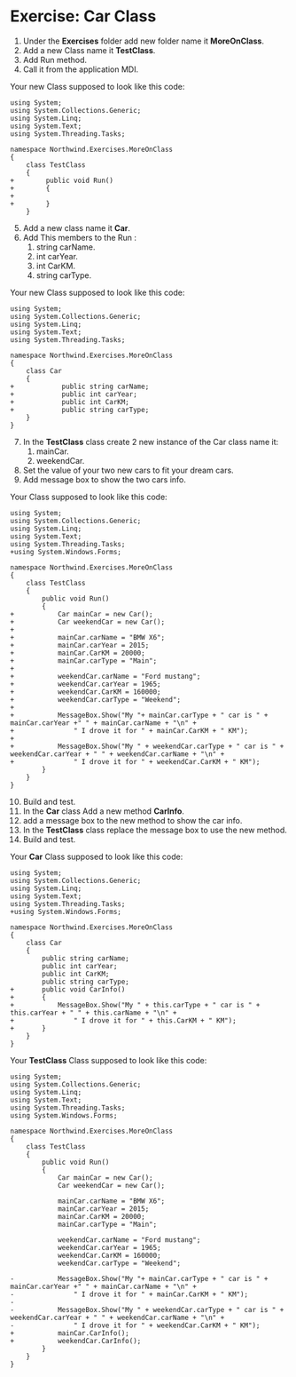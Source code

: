 ﻿# Exercise: Car Class

1. Under the **Exercises** folder add new folder name it **MoreOnClass**.
2. Add a new Class name it **TestClass**.
3. Add Run method.
4. Call it from the application MDI.

Your new Class supposed to look like this code:

```csdiff
using System;
using System.Collections.Generic;
using System.Linq;
using System.Text;
using System.Threading.Tasks;

namespace Northwind.Exercises.MoreOnClass
{
    class TestClass
    {
+        public void Run()
+        {
+
+        }
    }
```

5. Add a new class name it **Car**.
6. Add This members to the Run :
   1. string carName.
   2. int carYear.
   3. int CarKM.
   4. string carType. 
 
Your new Class supposed to look like this code:

```csdiff
using System;
using System.Collections.Generic;
using System.Linq;
using System.Text;
using System.Threading.Tasks;

namespace Northwind.Exercises.MoreOnClass
{
    class Car
    {
+            public string carName;
+            public int carYear;
+            public int CarKM;
+            public string carType;
    }
}
```
7. In the **TestClass** class create 2 new instance of the Car class name it:
   1. mainCar.
   2. weekendCar.
8. Set the value of your two new cars to fit your dream cars.
9. Add message box to show the two cars info.

Your Class supposed to look like this code:

```csdiff
using System;
using System.Collections.Generic;
using System.Linq;
using System.Text;
using System.Threading.Tasks;
+using System.Windows.Forms;

namespace Northwind.Exercises.MoreOnClass
{
    class TestClass
    {
        public void Run()
        {
+           Car mainCar = new Car();
+           Car weekendCar = new Car();
+
+           mainCar.carName = "BMW X6";
+           mainCar.carYear = 2015;
+           mainCar.CarKM = 20000;
+           mainCar.carType = "Main";
+
+           weekendCar.carName = "Ford mustang";
+           weekendCar.carYear = 1965;
+           weekendCar.CarKM = 160000;
+           weekendCar.carType = "Weekend";
+
+           MessageBox.Show("My "+ mainCar.carType + " car is " + mainCar.carYear +" " + mainCar.carName + "\n" +
+               " I drove it for " + mainCar.CarKM + " KM");
+
+           MessageBox.Show("My " + weekendCar.carType + " car is " + weekendCar.carYear + " " + weekendCar.carName + "\n" +
+               " I drove it for " + weekendCar.CarKM + " KM");
        }
    }
}
```
10. Build and test.
11. In the **Car** class Add a new method **CarInfo**.
12. add a message box to the new method to show the car info.
13. In the **TestClass** class replace the message box to use the new method.
14. Build and test.


Your **Car** Class supposed to look like this code:

```csdiff
using System;
using System.Collections.Generic;
using System.Linq;
using System.Text;
using System.Threading.Tasks;
+using System.Windows.Forms;

namespace Northwind.Exercises.MoreOnClass
{
    class Car
    {
        public string carName;
        public int carYear;
        public int CarKM;
        public string carType;
+       public void CarInfo()
+       {
+           MessageBox.Show("My " + this.carType + " car is " + this.carYear + " " + this.carName + "\n" +
+               " I drove it for " + this.CarKM + " KM");
+       }
    }
}
```
Your **TestClass** Class supposed to look like this code:

```csdiff
using System;
using System.Collections.Generic;
using System.Linq;
using System.Text;
using System.Threading.Tasks;
using System.Windows.Forms;

namespace Northwind.Exercises.MoreOnClass
{
    class TestClass
    {
        public void Run()
        {
            Car mainCar = new Car();
            Car weekendCar = new Car();

            mainCar.carName = "BMW X6";
            mainCar.carYear = 2015;
            mainCar.CarKM = 20000;
            mainCar.carType = "Main";

            weekendCar.carName = "Ford mustang";
            weekendCar.carYear = 1965;
            weekendCar.CarKM = 160000;
            weekendCar.carType = "Weekend";

-           MessageBox.Show("My "+ mainCar.carType + " car is " + mainCar.carYear +" " + mainCar.carName + "\n" +
-               " I drove it for " + mainCar.CarKM + " KM");
-
-           MessageBox.Show("My " + weekendCar.carType + " car is " + weekendCar.carYear + " " + weekendCar.carName + "\n" +
-               " I drove it for " + weekendCar.CarKM + " KM");
+           mainCar.CarInfo();
+           weekendCar.CarInfo();
        }
    }
}
```